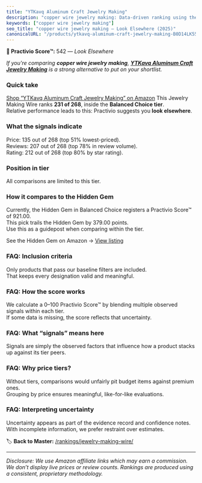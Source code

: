 ```yaml
---
title: "YTKavq Aluminum Craft Jewelry Making"
description: "copper wire jewelry making: Data-driven ranking using the Practivio Score™. Positioned by quality, value, demand, findability, momentum."
keywords: ["copper wire jewelry making"]
seo_title: "copper wire jewelry making — Look Elsewhere (2025)"
canonicalURL: "/products/ytkavq-aluminum-craft-jewelry-making-B0D14LK552/"
---
```


**🚫 Practivio Score™:** 542 — _Look Elsewhere_


*If you're comparing **copper wire jewelry making**, **[YTKavq Aluminum Craft Jewelry Making](https://www.amazon.com/dp/B0D14LK552?tag=practivio-20)** is a strong alternative to put on your shortlist.*
### Quick take
[Shop “YTKavq Aluminum Craft Jewelry Making” on Amazon](https://www.amazon.com/dp/B0D14LK552?tag=practivio-20)
This Jewelry Making Wire ranks **231 of 268**, inside the **Balanced Choice tier**.  
Relative performance leads to this: Practivio suggests you **look elsewhere**.

### What the signals indicate
Price: 135 out of 268 (top 51% lowest-priced).  
Reviews: 207 out of 268 (top 78% in review volume).  
Rating: 212 out of 268 (top 80% by star rating).  

### Position in tier
All comparisons are limited to this tier.

### How it compares to the Hidden Gem
Currently, the Hidden Gem in Balanced Choice registers a Practivio Score™ of 921.00.  
This pick trails the Hidden Gem by 379.00 points.  
Use this as a guidepost when comparing within the tier.  

See the Hidden Gem on Amazon → [View listing](https://www.amazon.com/dp/B000P42O3C?tag=practivio-20)

### FAQ: Inclusion criteria
Only products that pass our baseline filters are included.  
That keeps every designation valid and meaningful.

### FAQ: How the score works
We calculate a 0–100 Practivio Score™ by blending multiple observed signals within each tier.  
If some data is missing, the score reflects that uncertainty.

### FAQ: What “signals” means here
Signals are simply the observed factors that influence how a product stacks up against its tier peers.

### FAQ: Why price tiers?
Without tiers, comparisons would unfairly pit budget items against premium ones.  
Grouping by price ensures meaningful, like-for-like evaluations.

### FAQ: Interpreting uncertainty
Uncertainty appears as part of the evidence record and confidence notes.  
With incomplete information, we prefer restraint over estimates.


🏷️ **Back to Master:** [/rankings/jewelry-making-wire/](/rankings/jewelry-making-wire/)

---
_Disclosure: We use Amazon affiliate links which may earn a commission. We don’t display live prices or review counts. Rankings are produced using a consistent, proprietary methodology._
